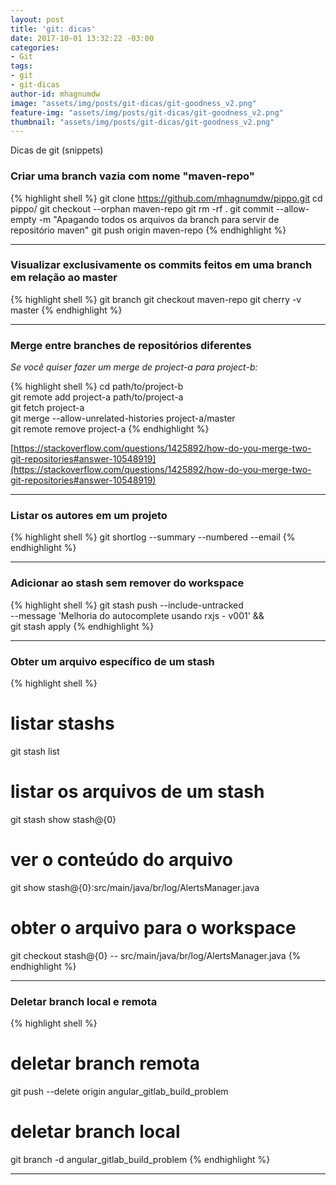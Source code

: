 ```yaml
---
layout: post
title: 'git: dicas'
date: 2017-10-01 13:32:22 -03:00
categories:
- Git
tags:
- git
- git-dicas
author-id: mhagnumdw
image: "assets/img/posts/git-dicas/git-goodness_v2.png"
feature-img: "assets/img/posts/git-dicas/git-goodness_v2.png"
thumbnail: "assets/img/posts/git-dicas/git-goodness_v2.png"
---
```


Dicas de git (snippets)

<!--more-->

### Criar uma branch vazia com nome "maven-repo"

{% highlight shell %}
git clone https://github.com/mhagnumdw/pippo.git
cd pippo/
git checkout --orphan maven-repo
git rm -rf .
git commit --allow-empty -m "Apagando todos os arquivos da branch para servir de repositório maven"
git push origin maven-repo
{% endhighlight %}

* * *

### Visualizar exclusivamente os commits feitos em uma branch em relação ao master

{% highlight shell %}
git branch
git checkout maven-repo
git cherry -v master
{% endhighlight %}

* * *

### Merge entre branches de repositórios diferentes

_Se você quiser fazer um merge de project-a para project-b:_

{% highlight shell %}
cd path/to/project-b  
git remote add project-a path/to/project-a  
git fetch project-a  
git merge --allow-unrelated-histories project-a/master  
git remote remove project-a
{% endhighlight %}

[https://stackoverflow.com/questions/1425892/how-do-you-merge-two-git-repositories#answer-10548919](https://stackoverflow.com/questions/1425892/how-do-you-merge-two-git-repositories#answer-10548919)

* * *

### Listar os autores em um projeto

{% highlight shell %}
git shortlog --summary --numbered --email
{% endhighlight %}

* * *

### Adicionar ao stash sem remover do workspace

{% highlight shell %}
git stash push --include-untracked \
  --message 'Melhoria do autocomplete usando rxjs - v001' && \
  git stash apply
{% endhighlight %}

* * *

### Obter um arquivo específico de um stash

{% highlight shell %}
# listar stashs
git stash list
# listar os arquivos de um stash
git stash show stash@{0}
# ver o conteúdo do arquivo
git show stash@{0}:src/main/java/br/log/AlertsManager.java
# obter o arquivo para o workspace
git checkout stash@{0} -- src/main/java/br/log/AlertsManager.java
{% endhighlight %}

* * *

### Deletar branch local e remota

{% highlight shell %}
# deletar branch remota
git push --delete origin angular_gitlab_build_problem
# deletar branch local
git branch -d angular_gitlab_build_problem
{% endhighlight %}

* * *
